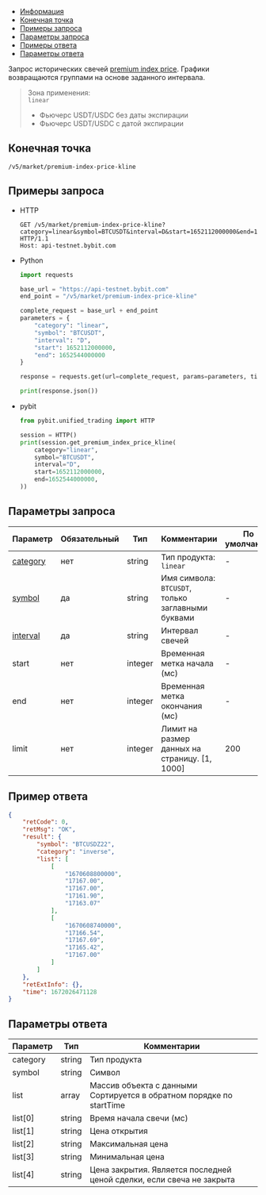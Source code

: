 - [Информация](#информация)
- [Конечная точка](#конечная-точка)
- [Примеры запроса](#примеры-запроса)
- [Параметры запроса](#параметры-запроса)
- [Примеры ответа](#примеры-ответа)
- [Параметры ответа](#параметры-ответа)

<a id="информация"></a>

Запрос исторических свечей
[premium index price](https://www.bybit.com/data/basic/linear/index-price/premium-index?symbol=BTCUSDT). Графики
возвращаются группами на основе заданного интервала.

>Зона применения:  
>`linear`  
>  - Фьючерс USDT/USDC без даты экспирации  
>  - Фьючерс USDT/USDC с датой экспирации

## Конечная точка

`/v5/market/premium-index-price-kline`

<a id="примеры-запроса"></a>

## Примеры запроса

- HTTP

  ```http
  GET /v5/market/premium-index-price-kline?category=linear&symbol=BTCUSDT&interval=D&start=1652112000000&end=1652544000000 HTTP/1.1
  Host: api-testnet.bybit.com
  ```

- Python

  ```python
  import requests

  base_url = "https://api-testnet.bybit.com"
  end_point = "/v5/market/premium-index-price-kline"

  complete_request = base_url + end_point
  parameters = {
      "category": "linear",
      "symbol": "BTCUSDT",
      "interval": "D",
      "start": 1652112000000,
      "end": 1652544000000
  }
  
  response = requests.get(url=complete_request, params=parameters, timeout=10)

  print(response.json())
  ```

- pybit

  ```python
  from pybit.unified_trading import HTTP

  session = HTTP()
  print(session.get_premium_index_price_kline(
      category="linear",
      symbol="BTCUSDT",
      interval="D",
      start=1652112000000,
      end=1652544000000,
  ))
  ```

<a id="параметры-запроса"></a>

## Параметры запроса

|Параметр  	         	         	         	         	            |Обязательный	 |Тип   	|Комментарии                                           |По умолчанию   |
|-----------------------------------------------------------------------|----------------|----------|------------------------------------------------------|---------------|
|[category](<../20.Определения значений в запросах и ответах.md#category>)	|нет             |string    |Тип продукта: `linear`                                |-              |
|[symbol](<../20.Определения значений в запросах и ответах.md#symbol>)	    |да              |string    |Имя символа: `BTCUSDT`, только заглавными буквами     |-              |
|[interval](<../20.Определения значений в запросах и ответах.md#interval>)    |да              |string    |Интервал свечей                                       |-              |
|start	         	         	         	         	                |нет      	     |integer   |Временная метка начала (мс)                           |-              |
|end            	         	         	         	                |нет          	 |integer   |Временная метка окончания (мс)                        |-              |
|limit	          	         	         	         	                |нет         	 |integer   |Лимит на размер данных на страницу. [1, 1000]         |200            |

<a id="примеры-ответа"></a>

## Пример ответа

```json
{
    "retCode": 0,
    "retMsg": "OK",
    "result": {
        "symbol": "BTCUSDZ22",
        "category": "inverse",
        "list": [
            [
                "1670608800000",
                "17167.00",
                "17167.00",
                "17161.90",
                "17163.07"
            ],
            [
                "1670608740000",
                "17166.54",
                "17167.69",
                "17165.42",
                "17167.00"
            ]
        ]
    },
    "retExtInfo": {},
    "time": 1672026471128
}
```

<a id="параметры-ответа"></a>

## Параметры ответа

|Параметр  |Тип       |Комментарии                                                                                    |
|----------|----------|-----------------------------------------------------------------------------------------------|
|category  |string    |Тип продукта                                                                                   |
|symbol    |string    |Символ                                                                                         |
|list      |array     |Массив объекта с данными<br>Сортируется в обратном порядке по startTime             |
|list[0]   |string    |Время начала свечи (мс)                                                                        |
|list[1]   |string    |Цена открытия                                                                                  |
|list[2]   |string    |Максимальная цена                                                                              |
|list[3]   |string    |Минимальная цена                                                                               |
|list[4]   |string    |Цена закрытия. Является последней ценой сделки, если свеча не закрыта                          |
